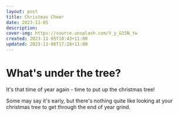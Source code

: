```yaml
---
layout: post
title: Christmas Cheer
date: 2023-11-05
description: 
cover-img: https://source.unsplash.com/V_y_G1SN_tw
created: 2023-11-05T10:43+11:00
updated: 2023-11-06T17:28+11:00
---
```

# What's under the tree?
It's that time of year again - time to put up the christmas tree!

Some may say it's early, but there's nothing quite like looking at your christmas tree to get through the end of year grind.
